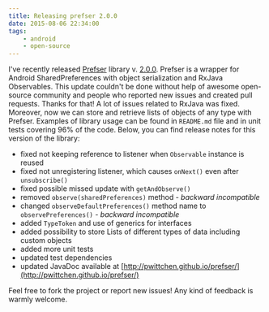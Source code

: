 ```yaml
---
title: Releasing prefser 2.0.0
date: 2015-08-06 22:34:00
tags:
	- android
	- open-source
---
```


I've recently released [Prefser](https://github.com/pwittchen/prefser) library v. [2.0.0](https://github.com/pwittchen/prefser/releases/tag/v2.0.0). Prefser is a wrapper for Android SharedPreferences with object serialization and RxJava Observables. This update couldn't be done without help of awesome open-source community and people who reported new issues and created pull requests. Thanks for that! A lot of issues related to RxJava was fixed. Moreover, now we can store and retrieve lists of objects of any type with Prefser. Examples of library usage can be found in `README.md` file and in unit tests covering 96% of the code. Below, you can find release notes for this version of the library:

*   fixed not keeping reference to listener when `Observable` instance is reused
*   fixed not unregistering listener, which causes `onNext()` even after `unsubscribe()`
*   fixed possible missed update with `getAndObserve()`
*   removed `observe(sharedPreferences)` method - _backward incompatible_
*   changed `observeDefaultPreferences()` method name to `observePreferences()` \- _backward incompatible_
*   added `TypeToken` and use of generics for interfaces
*   added possibility to store Lists of different types of data including custom objects
*   added more unit tests
*   updated test dependencies
*   updated JavaDoc available at [http://pwittchen.github.io/prefser/](http://pwittchen.github.io/prefser/)

Feel free to fork the project or report new issues! Any kind of feedback is warmly welcome.
